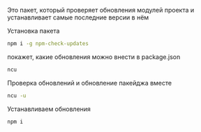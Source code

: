 Это пакет, который проверяет обновления модулей проекта и устанавливает самые последние версии в нём

Установка пакета

```bash
npm i -g npm-check-updates
```

покажет, какие обновления можно внести в package.json

```bash
ncu
```

Проверка обновлений и обновление пакейджа вместе

```bash
ncu -u
```

Устанавливаем обновления

```bash
npm i
```
